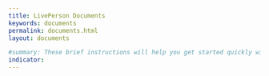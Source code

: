 ```yaml
---
title: LivePerson Documents
keywords: documents
permalink: documents.html
layout: documents

#summary: These brief instructions will help you get started quickly with the theme. The other topics in this help provide additional information and detail about working with other aspects of this theme and Jekyll.
indicator:
---
```

